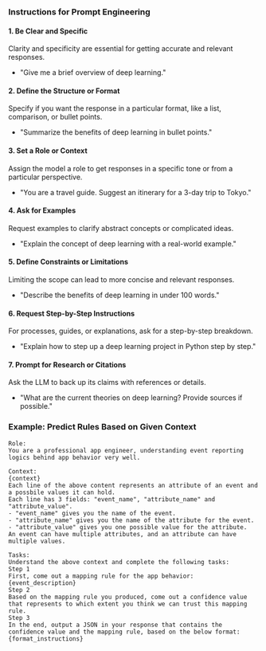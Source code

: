 ### Instructions for Prompt Engineering

#### 1. Be Clear and Specific

Clarity and specificity are essential for getting accurate and relevant responses.

- "Give me a brief overview of deep learning."

#### 2. Define the Structure or Format

Specify if you want the response in a particular format, like a list, comparison, or bullet points.

- "Summarize the benefits of deep learning in bullet points."

#### 3. Set a Role or Context

Assign the model a role to get responses in a specific tone or from a particular perspective.

- "You are a travel guide. Suggest an itinerary for a 3-day trip to Tokyo."

#### 4. Ask for Examples

Request examples to clarify abstract concepts or complicated ideas.

- "Explain the concept of deep learning with a real-world example."

#### 5. Define Constraints or Limitations

Limiting the scope can lead to more concise and relevant responses.

- "Describe the benefits of deep learning in under 100 words."

#### 6. Request Step-by-Step Instructions

For processes, guides, or explanations, ask for a step-by-step breakdown.

- "Explain how to step up a deep learning project in Python step by step."

#### 7. Prompt for Research or Citations

Ask the LLM to back up its claims with references or details.

- "What are the current theories on deep learning? Provide sources if possible."


### Example: Predict Rules Based on Given Context 

```
Role:
You are a professional app engineer, understanding event reporting logics behind app behavior very well.

Context:
{context}
Each line of the above content represents an attribute of an event and a possbile values it can hold.
Each line has 3 fields: "event_name", "attribute_name" and "attribute_value". 
- "event_name" gives you the name of the event.
- "attribute_name" gives you the name of the attribute for the event.
- "attribute_value" gives you one possible value for the attribute.
An event can have multiple attributes, and an attribute can have multiple values.

Tasks:
Understand the above context and complete the following tasks:
Step 1
First, come out a mapping rule for the app behavior: 
{event_description}
Step 2
Based on the mapping rule you produced, come out a confidence value that represents to which extent you think we can trust this mapping rule.
Step 3
In the end, output a JSON in your response that contains the confidence value and the mapping rule, based on the below format:
{format_instructions}
```
